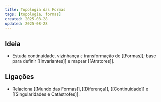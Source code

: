 ```yaml
---
title: Topologia das Formas
tags: [topologia, formas]
created: 2025-08-28
updated: 2025-08-28
---
```


## Ideia
- Estuda continuidade, vizinhança e transformação de [[Formas]]; base para definir [[Invariantes]] e mapear [[Atratores]].

## Ligações
- Relaciona [[Mundo das Formas]], [[Diferença]], [[Continuidade]] e [[Singularidades e Catástrofes]].
